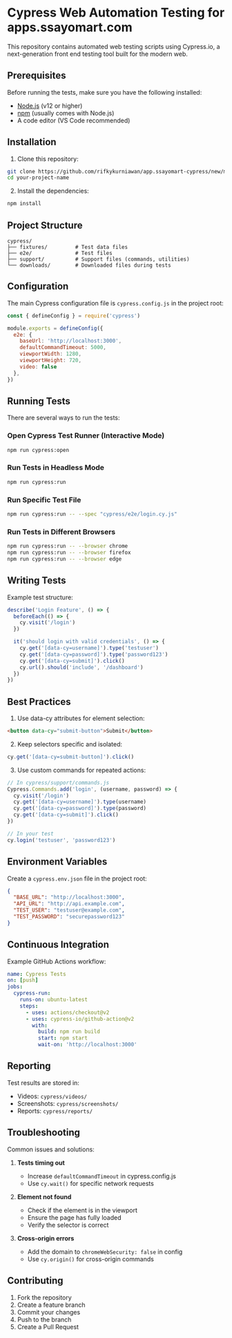 # Cypress Web Automation Testing for apps.ssayomart.com

This repository contains automated web testing scripts using Cypress.io, a next-generation front end testing tool built for the modern web.

## Prerequisites

Before running the tests, make sure you have the following installed:
- [Node.js](https://nodejs.org/) (v12 or higher)
- [npm](https://www.npmjs.com/) (usually comes with Node.js)
- A code editor (VS Code recommended)

## Installation

1. Clone this repository:
```bash
git clone https://github.com/rifkykurniawan/app.ssayomart-cypress/new/main?filename=README.md
cd your-project-name
```

2. Install the dependencies:
```bash
npm install
```

## Project Structure

```
cypress/
├── fixtures/         # Test data files
├── e2e/              # Test files
├── support/          # Support files (commands, utilities)
└── downloads/        # Downloaded files during tests
```

## Configuration

The main Cypress configuration file is `cypress.config.js` in the project root:

```javascript
const { defineConfig } = require('cypress')

module.exports = defineConfig({
  e2e: {
    baseUrl: 'http://localhost:3000',
    defaultCommandTimeout: 5000,
    viewportWidth: 1280,
    viewportHeight: 720,
    video: false
  },
})
```

## Running Tests

There are several ways to run the tests:

### Open Cypress Test Runner (Interactive Mode)
```bash
npm run cypress:open
```

### Run Tests in Headless Mode
```bash
npm run cypress:run
```

### Run Specific Test File
```bash
npm run cypress:run -- --spec "cypress/e2e/login.cy.js"
```

### Run Tests in Different Browsers
```bash
npm run cypress:run -- --browser chrome
npm run cypress:run -- --browser firefox
npm run cypress:run -- --browser edge
```

## Writing Tests

Example test structure:

```javascript
describe('Login Feature', () => {
  beforeEach(() => {
    cy.visit('/login')
  })

  it('should login with valid credentials', () => {
    cy.get('[data-cy=username]').type('testuser')
    cy.get('[data-cy=password]').type('password123')
    cy.get('[data-cy=submit]').click()
    cy.url().should('include', '/dashboard')
  })
})
```

## Best Practices

1. Use data-cy attributes for element selection:
```html
<button data-cy="submit-button">Submit</button>
```

2. Keep selectors specific and isolated:
```javascript
cy.get('[data-cy=submit-button]').click()
```

3. Use custom commands for repeated actions:
```javascript
// In cypress/support/commands.js
Cypress.Commands.add('login', (username, password) => {
  cy.visit('/login')
  cy.get('[data-cy=username]').type(username)
  cy.get('[data-cy=password]').type(password)
  cy.get('[data-cy=submit]').click()
})

// In your test
cy.login('testuser', 'password123')
```

## Environment Variables

Create a `cypress.env.json` file in the project root:

```json
{
  "BASE_URL": "http://localhost:3000",
  "API_URL": "http://api.example.com",
  "TEST_USER": "testuser@example.com",
  "TEST_PASSWORD": "securepassword123"
}
```

## Continuous Integration

Example GitHub Actions workflow:

```yaml
name: Cypress Tests
on: [push]
jobs:
  cypress-run:
    runs-on: ubuntu-latest
    steps:
      - uses: actions/checkout@v2
      - uses: cypress-io/github-action@v2
        with:
          build: npm run build
          start: npm start
          wait-on: 'http://localhost:3000'
```

## Reporting

Test results are stored in:
- Videos: `cypress/videos/`
- Screenshots: `cypress/screenshots/`
- Reports: `cypress/reports/`

## Troubleshooting

Common issues and solutions:

1. **Tests timing out**
   - Increase `defaultCommandTimeout` in cypress.config.js
   - Use `cy.wait()` for specific network requests

2. **Element not found**
   - Check if the element is in the viewport
   - Ensure the page has fully loaded
   - Verify the selector is correct

3. **Cross-origin errors**
   - Add the domain to `chromeWebSecurity: false` in config
   - Use `cy.origin()` for cross-origin commands

## Contributing

1. Fork the repository
2. Create a feature branch
3. Commit your changes
4. Push to the branch
5. Create a Pull Request
